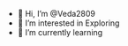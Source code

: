 - 👋 Hi, I’m @Veda2809
- 👀 I’m interested in Exploring 
- 🌱 I’m currently learning

<!---
Veda2809/Veda2809 is a ✨ special ✨ repository because its `README.md` (this file) appears on your GitHub profile.
You can click the Preview link to take a look at your changes.
--->
